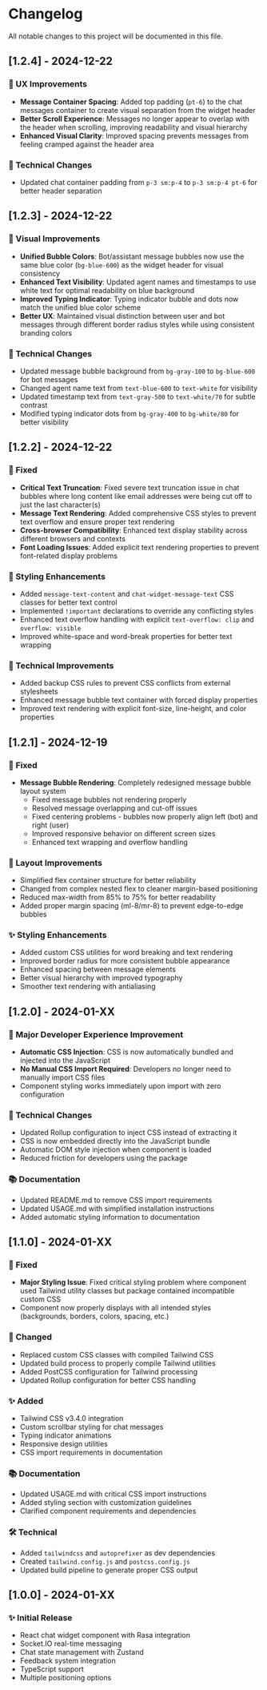 # Changelog

All notable changes to this project will be documented in this file.

## [1.2.4] - 2024-12-22

### 🎨 UX Improvements
- **Message Container Spacing**: Added top padding (`pt-6`) to the chat messages container to create visual separation from the widget header
- **Better Scroll Experience**: Messages no longer appear to overlap with the header when scrolling, improving readability and visual hierarchy
- **Enhanced Visual Clarity**: Improved spacing prevents messages from feeling cramped against the header area

### 🔧 Technical Changes
- Updated chat container padding from `p-3 sm:p-4` to `p-3 sm:p-4 pt-6` for better header separation

## [1.2.3] - 2024-12-22

### 🎨 Visual Improvements
- **Unified Bubble Colors**: Bot/assistant message bubbles now use the same blue color (`bg-blue-600`) as the widget header for visual consistency
- **Enhanced Text Visibility**: Updated agent names and timestamps to use white text for optimal readability on blue background
- **Improved Typing Indicator**: Typing indicator bubble and dots now match the unified blue color scheme
- **Better UX**: Maintained visual distinction between user and bot messages through different border radius styles while using consistent branding colors

### 🔧 Technical Changes
- Updated message bubble background from `bg-gray-100` to `bg-blue-600` for bot messages
- Changed agent name text from `text-blue-600` to `text-white` for visibility
- Updated timestamp text from `text-gray-500` to `text-white/70` for subtle contrast
- Modified typing indicator dots from `bg-gray-400` to `bg-white/80` for better visibility

## [1.2.2] - 2024-12-22

### 🐛 Fixed
- **Critical Text Truncation**: Fixed severe text truncation issue in chat bubbles where long content like email addresses were being cut off to just the last character(s)
- **Message Text Rendering**: Added comprehensive CSS styles to prevent text overflow and ensure proper text rendering
- **Cross-browser Compatibility**: Enhanced text display stability across different browsers and contexts
- **Font Loading Issues**: Added explicit text rendering properties to prevent font-related display problems

### 🎨 Styling Enhancements
- Added `message-text-content` and `chat-widget-message-text` CSS classes for better text control
- Implemented `!important` declarations to override any conflicting styles
- Enhanced text overflow handling with explicit `text-overflow: clip` and `overflow: visible`
- Improved white-space and word-break properties for better text wrapping

### 🔧 Technical Improvements
- Added backup CSS rules to prevent CSS conflicts from external stylesheets
- Enhanced message bubble text container with forced display properties
- Improved text rendering with explicit font-size, line-height, and color properties

## [1.2.1] - 2024-12-19

### 🐛 Fixed
- **Message Bubble Rendering**: Completely redesigned message bubble layout system
  - Fixed message bubbles not rendering properly
  - Resolved message overlapping and cut-off issues  
  - Fixed centering problems - bubbles now properly align left (bot) and right (user)
  - Improved responsive behavior on different screen sizes
  - Enhanced text wrapping and overflow handling

### 🎨 Layout Improvements
- Simplified flex container structure for better reliability
- Changed from complex nested flex to cleaner margin-based positioning
- Reduced max-width from 85% to 75% for better readability
- Added proper margin spacing (ml-8/mr-8) to prevent edge-to-edge bubbles

### ✨ Styling Enhancements
- Added custom CSS utilities for word breaking and text rendering
- Improved border radius for more consistent bubble appearance
- Enhanced spacing between message elements
- Better visual hierarchy with improved typography
- Smoother text rendering with antialiasing

## [1.2.0] - 2024-01-XX

### 🚀 Major Developer Experience Improvement
- **Automatic CSS Injection**: CSS is now automatically bundled and injected into the JavaScript
- **No Manual CSS Import Required**: Developers no longer need to manually import CSS files
- Component styling works immediately upon import with zero configuration

### 🔧 Technical Changes
- Updated Rollup configuration to inject CSS instead of extracting it
- CSS is now embedded directly into the JavaScript bundle
- Automatic DOM style injection when component is loaded
- Reduced friction for developers using the package

### 📚 Documentation
- Updated README.md to remove CSS import requirements
- Updated USAGE.md with simplified installation instructions
- Added automatic styling information to documentation

## [1.1.0] - 2024-01-XX

### 🎨 Fixed
- **Major Styling Issue**: Fixed critical styling problem where component used Tailwind utility classes but package contained incompatible custom CSS
- Component now properly displays with all intended styles (backgrounds, borders, colors, spacing, etc.)

### 🔧 Changed
- Replaced custom CSS classes with compiled Tailwind CSS
- Updated build process to properly compile Tailwind utilities
- Added PostCSS configuration for Tailwind processing
- Updated Rollup configuration for better CSS handling

### ✨ Added
- Tailwind CSS v3.4.0 integration
- Custom scrollbar styling for chat messages
- Typing indicator animations
- Responsive design utilities
- CSS import requirements in documentation

### 📚 Documentation
- Updated USAGE.md with critical CSS import instructions
- Added styling section with customization guidelines
- Clarified component requirements and dependencies

### 🛠️ Technical
- Added `tailwindcss` and `autoprefixer` as dev dependencies
- Created `tailwind.config.js` and `postcss.config.js` 
- Updated build pipeline to generate proper CSS output

## [1.0.0] - 2024-01-XX

### ✨ Initial Release
- React chat widget component with Rasa integration
- Socket.IO real-time messaging
- Chat state management with Zustand
- Feedback system integration
- TypeScript support
- Multiple positioning options 